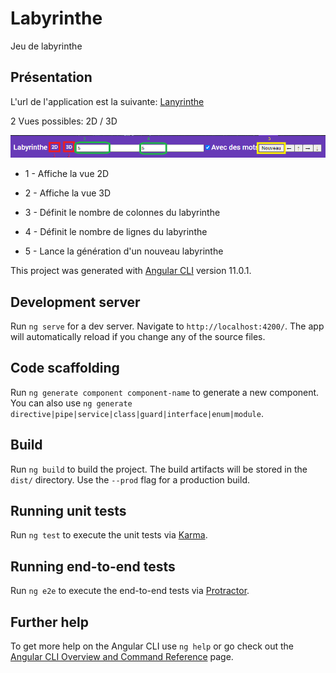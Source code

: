 # Labyrinthe

Jeu de labyrinthe 

## Présentation

L'url de l'application est la suivante: [Lanyrinthe](https://calm-beach-0e176f810.1.azurestaticapps.net)

2 Vues possibles: 2D / 3D

![image](/doc/images/Bandeau.png)

* 1 - Affiche la vue 2D
* 2 - Affiche la vue 3D

* 3 - Définit le nombre de colonnes du labyrinthe
* 4 - Définit le nombre de lignes du labyrinthe

* 5 - Lance la génération d'un nouveau labyrinthe




This project was generated with [Angular CLI](https://github.com/angular/angular-cli) version 11.0.1.

## Development server

Run `ng serve` for a dev server. Navigate to `http://localhost:4200/`. The app will automatically reload if you change any of the source files.

## Code scaffolding

Run `ng generate component component-name` to generate a new component. You can also use `ng generate directive|pipe|service|class|guard|interface|enum|module`.

## Build

Run `ng build` to build the project. The build artifacts will be stored in the `dist/` directory. Use the `--prod` flag for a production build.

## Running unit tests

Run `ng test` to execute the unit tests via [Karma](https://karma-runner.github.io).

## Running end-to-end tests

Run `ng e2e` to execute the end-to-end tests via [Protractor](http://www.protractortest.org/).

## Further help

To get more help on the Angular CLI use `ng help` or go check out the [Angular CLI Overview and Command Reference](https://angular.io/cli) page.

